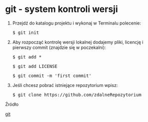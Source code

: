 <h1>
  git - system kontroli wersji
</h1>

<ol>
  <li>
    Przejdź do katalogu projektu i wykonaj w Terminalu polecenie:
    <pre>$ git init</pre>
  </li>
  <li>
    Aby rozpocząć kontrolę wersji lokalnej dodajemy pliki, licencję i pierwszy commit (znajdzie się w poczekalni):
    <pre>$ git add *</pre>
    <pre>$ git add LICENSE</pre>
    <pre>$ git commit -m 'first commit'</pre>
  </li>
  <li>
    Jeśli chcesz pobrać istniejące repozytorium wpisz:
  <pre>$ git clone https://github.com/zdalneRepozytorium</pre>
  </li>
</ol>

<footer>
  <p>Źródło</p>
  <a href="https://git-scm.com/">
    git
  </a>
</footer>
